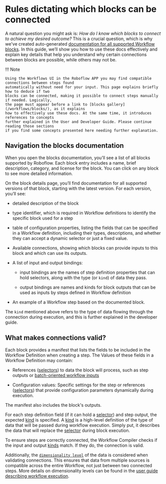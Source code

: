 # Rules dictating which blocks can be connected

A natural question you might ask is: *How do I know which blocks to connect to achieve my desired outcome?* 
This is a crucial question, which is why we've created auto-generated 
[documentation for all supported Workflow blocks](/workflows/blocks/). In this guide, we’ll show you how to use 
these docs effectively and explain key details that help you understand why certain connections between 
blocks are possible, while others may not be.

!!! Note 
    
    Using the Workflows UI in the Roboflow APP you may find compatible connections between steps found
    automatically without need for your input. This page explains briefly how to deduce if two 
    blocks can be connected, making it possible to connect steps manually if needed. Logically,
    the page must appear before a link to [blocks gallery](/workflows/blocks/), as it explains 
    how to effectively use these docs. At the same time, it introduces references to concepts 
    further explained in the User and Developer Guide. Please continue reading those sections
    if you find some concepts presented here needing further explanation.


## Navigation the blocks documentation

When you open the blocks documentation, you’ll see a list of all blocks supported by Roboflow. Each block entry 
includes a name, brief description, category, and license for the block. You can click on any block to see more 
detailed information.

On the block details page, you’ll find documentation for all supported versions of that block, 
starting with the latest version. For each version, you’ll see:

- detailed description of the block

- type identifier, which is required in Workflow definitions to identify the specific block used for a step

- table of configuration properties, listing the fields that can be specified in a Workflow definition, 
including their types, descriptions, and whether they can accept a dynamic selector or just a fixed value.

- Available connections, showing which blocks can provide inputs to this block and which can use its outputs.

- A list of input and output bindings:
  
  - input bindings are the names of step definition properties that can hold selectors, along with the type 
  (or `kind`) of data they pass.

  - output bindings are names and kinds for block outputs that can be used as inputs by steps defined in 
  Workflow definition

- An example of a Workflow step based on the documented block.

The `kind` mentioned above refers to the type of data flowing through the connection during execution, 
and this is further explained in the developer guide.

## What makes connections valid?

Each block provides a manifest that lists the fields to be included in the Workflow Definition when creating a step. 
The Values of these fields in a Workflow Definition may contain:

- References ([selectors](/workflows/definitions/)) to data the block will process, such as step outputs or 
[batch-oriented workflow inputs](/workflows/workflow_execution)

- Configuration values: Specific settings for the step or references ([selectors](/workflows/definitions/)) that 
provide configuration parameters dynamically during execution.

The manifest also includes the block's outputs.

For each step definition field (if it can hold a [selector](/workflows/definitions/)) and step output, 
the expected [kind](/workflows/kinds) is specified. A [kind](/workflows/kinds) is a high-level definition 
of the type of data that will be passed during workflow execution. Simply put, it describes the data that 
will replace the [selector](/workflows/definitions/) during block execution.

To ensure steps are correctly connected, the Workflow Compiler checks if the input and output [kinds](/workflows/kinds)
match. If they do, the connection is valid.

Additionally, the [`dimensionality level`](/workflows/workflow_execution#dimensionality-level) of the data is considered when 
validating connections. This ensures that data from multiple sources is compatible across the entire Workflow, 
not just between two connected steps. More details on dimensionality levels can be found in the 
[user guide describing workflow execution](/workflows/workflow_execution).